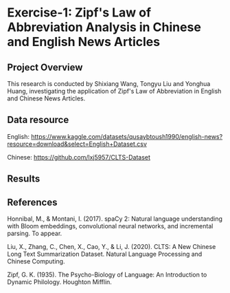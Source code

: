 # Exercise-1: Zipf's Law of Abbreviation Analysis in Chinese and English News Articles
## Project Overview  
This research is conducted by Shixiang Wang, Tongyu Liu and Yonghua Huang, investigating the application of Zipf's Law of Abbreviation in English and Chinese News Articles.

## Data resource
English: https://www.kaggle.com/datasets/qusaybtoush1990/english-news?resource=download&select=English+Dataset.csv

Chinese: https://github.com/lxj5957/CLTS-Dataset

## Results

## References
Honnibal, M., & Montani, I. (2017). spaCy 2: Natural language understanding with Bloom embeddings, convolutional neural networks, and incremental parsing. To appear.

Liu, X., Zhang, C., Chen, X., Cao, Y., & Li, J. (2020). CLTS: A New Chinese Long Text Summarization Dataset. Natural Language Processing and Chinese Computing.

Zipf, G. K. (1935). The Psycho-Biology of Language: An Introduction to Dynamic Philology. Houghton Mifflin.
